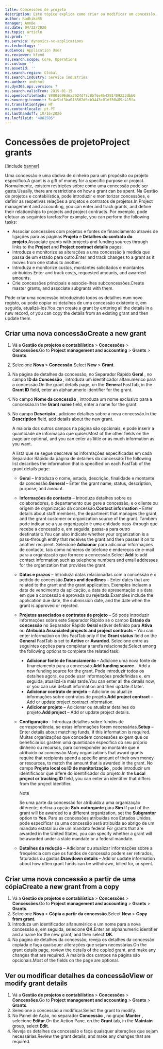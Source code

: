 ```yaml
---
title: Concessões de projeto
description: Este tópico explica como criar ou modificar um concessão.
author: RadhikaRS
manager: AnnBe
ms.date: 04/22/2020
ms.topic: article
ms.prod: ''
ms.service: dynamics-ax-applications
ms.technology: ''
audience: Application User
ms.reviewer: kfend
ms.search.scope: Core, Operations
ms.custom: ''
ms.assetid: ''
ms.search.region: Global
ms.search.industry: Service industries
ms.author: andchoi
ms.dyn365.ops.version: 7
ms.search.validFrom: 2019-01-15
ms.openlocfilehash: 89801696d6a2924d78c85f6e9b4281409222dbb0
ms.sourcegitcommit: 5c4c9bf3ba018562d6cb3443c01d550489c415fa
ms.translationtype: HT
ms.contentlocale: pt-PT
ms.lasthandoff: 10/16/2020
ms.locfileid: "4082585"
---
```

# <a name="project-grants"></a><span data-ttu-id="cbea2-103">Concessões de projeto</span><span class="sxs-lookup"><span data-stu-id="cbea2-103">Project grants</span></span>

[!include [banner](../includes/banner.md)]

<span data-ttu-id="cbea2-104">Uma concessão é uma dádiva de dinheiro para um propósito ou projeto específico.</span><span class="sxs-lookup"><span data-stu-id="cbea2-104">A grant is a gift of money for a specific purpose or project.</span></span> <span data-ttu-id="cbea2-105">Normalmente, existem restrições sobre como uma concessão pode ser gasta.</span><span class="sxs-lookup"><span data-stu-id="cbea2-105">Usually, there are restrictions on how a grant can be spent.</span></span> <span data-ttu-id="cbea2-106">Na Gestão de projetos e contabilística, pode introduzir e monitorizar concessões, e definir as respetivas relações a projetos e contratos de projetos.</span><span class="sxs-lookup"><span data-stu-id="cbea2-106">In Project management and accounting, you can enter and track grants, and define their relationships to projects and project contracts.</span></span> <span data-ttu-id="cbea2-107">Por exemplo, pode efetuar as seguintes tarefas:</span><span class="sxs-lookup"><span data-stu-id="cbea2-107">For example, you can perform the following tasks:</span></span>

- <span data-ttu-id="cbea2-108">Associar concessões com projetos e fontes de financiamento através de ligações para as páginas **Projeto** e **Detalhes do contrato do projeto**.</span><span class="sxs-lookup"><span data-stu-id="cbea2-108">Associate grants with projects and funding sources through links to the **Project** and **Project contract details** pages.</span></span>
- <span data-ttu-id="cbea2-109">Introduza e monitorize as alterações a uma concessão à medida que passa de um estado para outro.</span><span class="sxs-lookup"><span data-stu-id="cbea2-109">Enter and track changes to a grant as it moves from one status to another.</span></span>
- <span data-ttu-id="cbea2-110">Introduza e monitorize custos, montantes solicitados e montantes atribuídos.</span><span class="sxs-lookup"><span data-stu-id="cbea2-110">Enter and track costs, requested amounts, and awarded amounts.</span></span>
- <span data-ttu-id="cbea2-111">Crie concessões principais e associe-lhes subconcessões.</span><span class="sxs-lookup"><span data-stu-id="cbea2-111">Create master grants, and associate subgrants with them.</span></span>

<span data-ttu-id="cbea2-112">Pode criar uma concessão introduzindo todos os detalhes num novo registo, ou pode copiar os detalhes de uma concessão existente e, em seguida, atualizá-los.</span><span class="sxs-lookup"><span data-stu-id="cbea2-112">You can create a grant by entering all the details in a new record, or you can copy the details from an existing grant and then update them.</span></span>

## <a name="create-a-new-grant"></a><span data-ttu-id="cbea2-113">Criar uma nova concessão</span><span class="sxs-lookup"><span data-stu-id="cbea2-113">Create a new grant</span></span>

1. <span data-ttu-id="cbea2-114">Vá a **Gestão de projetos e contabilística** \> **Concessões** \> **Concessões**.</span><span class="sxs-lookup"><span data-stu-id="cbea2-114">Go to **Project management and accounting** \> **Grants** \> **Grants**.</span></span>
2. <span data-ttu-id="cbea2-115">Selecione **Nova** \> **Concessão**.</span><span class="sxs-lookup"><span data-stu-id="cbea2-115">Select **New** \> **Grant**.</span></span>
3. <span data-ttu-id="cbea2-116">Na página de detalhes da concessão, no Separador Rápido **Geral** , no campo **ID da Concessão** , introduza um identificador alfanumérico para a concessão.</span><span class="sxs-lookup"><span data-stu-id="cbea2-116">On the grant details page, on the **General** FastTab, in the **Grant ID** field, enter an alphanumeric identifier for the grant.</span></span>
4. <span data-ttu-id="cbea2-117">No campo **Nome da concessão** , introduza um nome exclusivo para a concessão.</span><span class="sxs-lookup"><span data-stu-id="cbea2-117">In the **Grant name** field, enter a name for the grant.</span></span>
5. <span data-ttu-id="cbea2-118">No campo **Descrição** , adicione detalhes sobre a nova concessão.</span><span class="sxs-lookup"><span data-stu-id="cbea2-118">In the **Description** field, add details about the new grant.</span></span>

    <span data-ttu-id="cbea2-119">A maioria dos outros campos na página são opcionais, e pode inserir a quantidade de informação que quiser.</span><span class="sxs-lookup"><span data-stu-id="cbea2-119">Most of the other fields on the page are optional, and you can enter as little or as much information as you want.</span></span>

    <span data-ttu-id="cbea2-120">A lista que se segue descreve as informações especificadas em cada Separador Rápido da página de detalhes da concessão:</span><span class="sxs-lookup"><span data-stu-id="cbea2-120">The following list describes the information that is specified on each FastTab of the grant details page:</span></span>

    - <span data-ttu-id="cbea2-121">**Geral** – Introduza o nome, estado, descrição, finalidade e montante da concessão.</span><span class="sxs-lookup"><span data-stu-id="cbea2-121">**General** – Enter the grant name, status, description, purpose, and amount.</span></span>
    - <span data-ttu-id="cbea2-122">**Informações de contacto** – Introduza detalhes sobre os colaboradores, o departamento que gere a concessão, e o cliente ou origem de organização da concessão.</span><span class="sxs-lookup"><span data-stu-id="cbea2-122">**Contact information** – Enter details about staff members, the department that manages the grant, and the grant customer or organization source of the grant.</span></span> <span data-ttu-id="cbea2-123">Também pode indicar se a sua organização é uma entidade pass-through que recebe a concessão e, em seguida, passa-a para outro destinatário.</span><span class="sxs-lookup"><span data-stu-id="cbea2-123">You can also indicate whether your organization is a pass-through entity that receives the grant and then passes it on to another recipient.</span></span> <span data-ttu-id="cbea2-124">Selecione **Adicionar** para adicionar informações de contacto, tais como números de telefone e endereços de e-mail para a organização que fornece a concessão.</span><span class="sxs-lookup"><span data-stu-id="cbea2-124">Select **Add** to add contact information such as telephone numbers and email addresses for the organization that provides the grant.</span></span>
    - <span data-ttu-id="cbea2-125">**Datas e prazos** – Introduza datas relacionadas com a concessão e o pedido de concessão.</span><span class="sxs-lookup"><span data-stu-id="cbea2-125">**Dates and deadlines** – Enter dates that are related to the grant and the grant application.</span></span> <span data-ttu-id="cbea2-126">Exemplos incluem a data de vencimento da aplicação, a data de apresentação e a data em que a concessão é aprovada ou rejeitada.</span><span class="sxs-lookup"><span data-stu-id="cbea2-126">Examples include the application due date, the submission date, and the date when the grant is approved or rejected.</span></span>
    - <span data-ttu-id="cbea2-127">**Projetos associados e contratos de projeto** – Só pode introduzir informações sobre este Separador Rápido se o campo **Estado da concessão** no Separador Rápido **Geral** estiver definido para **Ativa** ou **Atribuída**.</span><span class="sxs-lookup"><span data-stu-id="cbea2-127">**Associated projects and project contracts** – You can enter information on this FastTab only if the **Grant status** field on the **General** FastTab is set to **Active** or **Awarded**.</span></span> <span data-ttu-id="cbea2-128">Selecione entre as seguintes opções para completar a tarefa relacionada:</span><span class="sxs-lookup"><span data-stu-id="cbea2-128">Select among the following options to complete the related task:</span></span>

        - <span data-ttu-id="cbea2-129">**Adicionar fonte de financiamento** – Adicione uma nova fonte de financiamento para a concessão.</span><span class="sxs-lookup"><span data-stu-id="cbea2-129">**Add funding source** – Add a new funding source for the grant.</span></span> <span data-ttu-id="cbea2-130">Pode introduzir todos os detalhes agora, ou pode usar informações predefinidas e, em seguida, atualizá-la mais tarde.</span><span class="sxs-lookup"><span data-stu-id="cbea2-130">You can enter all the details now, or you can use default information and then update it later.</span></span>
        - <span data-ttu-id="cbea2-131">**Adicionar contrato de projeto** – Adicione ou atualize informações sobre contratos de projeto.</span><span class="sxs-lookup"><span data-stu-id="cbea2-131">**Add project contract** – Add or update project contract information.</span></span>
        - <span data-ttu-id="cbea2-132">**Adicionar projeto** – Adicionar ou atualizar detalhes do projeto.</span><span class="sxs-lookup"><span data-stu-id="cbea2-132">**Add project** – Add or update project details.</span></span>

    - <span data-ttu-id="cbea2-133">**Configuração** – Introduza detalhes sobre fundos de correspondência, se estas informações forem necessárias.</span><span class="sxs-lookup"><span data-stu-id="cbea2-133">**Setup** – Enter details about matching funds, if this information is required.</span></span> <span data-ttu-id="cbea2-134">Muitas organizações que concedem concessões exigem que os beneficiários gastem uma quantidade específica do seu próprio dinheiro ou recursos, para corresponder ao montante que é atribuído na concessão.</span><span class="sxs-lookup"><span data-stu-id="cbea2-134">Many organizations that award grants require that recipients spend a specific amount of their own money or resources, to match the amount that is awarded in the grant.</span></span> <span data-ttu-id="cbea2-135">No campo **Projeto local ou ID de monitorização** , pode introduzir um identificador que difere do identificador do projeto.</span><span class="sxs-lookup"><span data-stu-id="cbea2-135">In the **Local project or tracking ID** field, you can enter an identifier that differs from the project identifier.</span></span>

        > [!NOTE]
        > <span data-ttu-id="cbea2-136">Se uma parte da concessão for atribuída a uma organização diferente, defina a opção **Sub-outorgante** para **Sim**.</span><span class="sxs-lookup"><span data-stu-id="cbea2-136">If part of the grant will be awarded to a different organization, set the **Subgrantor** option to **Yes**.</span></span> <span data-ttu-id="cbea2-137">Para as concessões atribuídas nos Estados Unidos, pode especificar se uma concessão será atribuída ao abrigo de um mandato estatal ou de um mandato federal.</span><span class="sxs-lookup"><span data-stu-id="cbea2-137">For grants that are awarded in the United States, you can specify whether a grant will be awarded under a state mandate or a federal mandate.</span></span>

    - <span data-ttu-id="cbea2-138">**Detalhes da redução** – Adicionar ou atualizar informações sobre a frequência com que os fundos de concessão podem ser retirados, faturados ou gastos.</span><span class="sxs-lookup"><span data-stu-id="cbea2-138">**Drawdown details** – Add or update information about how often grant funds can be withdrawn, billed for, or spent.</span></span>

## <a name="create-a-new-grant-from-a-copy"></a><span data-ttu-id="cbea2-139">Criar uma nova concessão a partir de uma cópia</span><span class="sxs-lookup"><span data-stu-id="cbea2-139">Create a new grant from a copy</span></span>

1. <span data-ttu-id="cbea2-140">Vá a **Gestão de projetos e contabilística** \> **Concessões** \> **Concessões**.</span><span class="sxs-lookup"><span data-stu-id="cbea2-140">Go to **Project management and accounting** \> **Grants** \> **Grants**.</span></span>
2. <span data-ttu-id="cbea2-141">Selecione **Nova** \> **Cópia a partir da concessão**.</span><span class="sxs-lookup"><span data-stu-id="cbea2-141">Select **New** \> **Copy from grant**.</span></span>
3. <span data-ttu-id="cbea2-142">Introduza um identificador alfanumérico e um nome para a nova concessão e, em seguida, selecione **OK**.</span><span class="sxs-lookup"><span data-stu-id="cbea2-142">Enter an alphanumeric identifier and a name for the new grant, and then select **OK**.</span></span>
4. <span data-ttu-id="cbea2-143">Na página de detalhes da concessão, reveja os detalhes da concessão copiada e faça quaisquer alterações que sejam necessárias.</span><span class="sxs-lookup"><span data-stu-id="cbea2-143">On the grant details page, review the details of the copied grant, and make any changes that are required.</span></span> <span data-ttu-id="cbea2-144">A maioria dos campos na página são opcionais.</span><span class="sxs-lookup"><span data-stu-id="cbea2-144">Most of the fields on the page are optional.</span></span>

## <a name="view-or-modify-grant-details"></a><span data-ttu-id="cbea2-145">Ver ou modificar detalhes da concessão</span><span class="sxs-lookup"><span data-stu-id="cbea2-145">View or modify grant details</span></span>

1. <span data-ttu-id="cbea2-146">Vá a **Gestão de projetos e contabilística** \> **Concessões** \> **Concessões**.</span><span class="sxs-lookup"><span data-stu-id="cbea2-146">Go to **Project management and accounting** \> **Grants** \> **Grants**.</span></span>
2. <span data-ttu-id="cbea2-147">Selecione a concessão a modificar.</span><span class="sxs-lookup"><span data-stu-id="cbea2-147">Select the grant to modify.</span></span>
3. <span data-ttu-id="cbea2-148">No Painel de Ação, no separador **Concessão** , no grupo **Manter** , selecione **Editar**.</span><span class="sxs-lookup"><span data-stu-id="cbea2-148">On the Action Pane, on the **Grant** tab, in the **Maintain** group, select **Edit**.</span></span>
4. <span data-ttu-id="cbea2-149">Reveja os detalhes da concessão e faça quaisquer alterações que sejam necessárias.</span><span class="sxs-lookup"><span data-stu-id="cbea2-149">Review the grant details, and make any changes that are required.</span></span>

